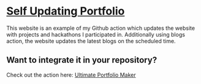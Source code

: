 # [Self Updating Portfolio](https://kaustubhgupta.github.io/)

This website is an example of my Github action which updates the website with projects and hackathons I participated in. Additionally using blogs action, the website updates the latest blogs on the scheduled time.

## Want to integrate it in your repository?
Check out the action here: [Ultimate Portfolio Maker](https://github.com/marketplace/actions/ultimate-portfolio-maker)
